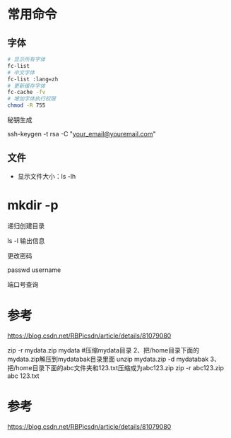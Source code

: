 # 常用命令

## 字体

```sh
# 显示所有字体
fc-list 
# 中文字体
fc-list :lang=zh 
# 更新缓存字体
fc-cache -fv
# 增加字体执行权限
chmod -R 755

```

秘钥生成

ssh-keygen -t rsa -C "your_email@youremail.com"

## 文件

- 显示文件大小：ls -lh

# mkdir -p

递归创建目录

ls -l 输出信息



更改密码

passwd username



端口号查询

# 参考



https://blog.csdn.net/RBPicsdn/article/details/81079080



zip -r mydata.zip mydata #压缩mydata目录
2、把/home目录下面的mydata.zip解压到mydatabak目录里面
unzip mydata.zip -d mydatabak
3、把/home目录下面的abc文件夹和123.txt压缩成为abc123.zip
zip -r abc123.zip abc 123.txt

# 参考



https://blog.csdn.net/RBPicsdn/article/details/81079080